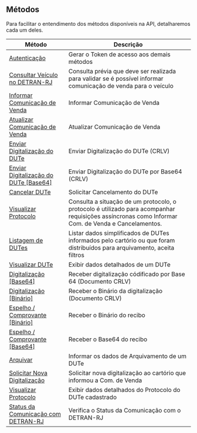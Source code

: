 ## Métodos 

Para facilitar o entendimento dos métodos disponíveis na API, detalharemos cada um deles.


Método | Descrição
------------ | -------------
[Autenticação](metodos/autenticacao.md) | Gerar o Token de acesso aos demais métodos
[Consultar Veículo no DETRAN-RJ](metodos/veiculos.md) | Consulta prévia que deve ser realizada para validar se é possível informar comunicação de venda para o veículo
[Informar Comunicação de Venda](metodos/informacao/dutes_create.md) | Informar Comunicação de Venda
[Atualizar Comunicação de Venda](metodos/informacao/dutes_update.md) | Atualizar Comunicação de Venda
[Enviar Digitalização do DUTe](metodos/informacao/dutes_upload.md) | Enviar Digitalização do DUTe (CRLV)
[Enviar Digitalização do DUTe [Base64]](metodos/informacao/dutes_upload_base64.md) | Enviar Digitalização do DUTe por Base64 (CRLV)
[Cancelar DUTe](metodos/dutes_cancelar.md) | Solicitar Cancelamento do DUTe
[Visualizar Protocolo](metodos/protocolos_show.md) | Consulta a situação de um protocolo, o protocolo é utilizado para acompanhar requisições assíncronas como Informar Com. de Venda e Cancelamentos. 
[Listagem de DUTes](metodos/dutes_index.md) | Listar dados simplificados de DUTes informados pelo cartório ou que foram distribuídos para arquivamento, aceita filtros  
[Visualizar DUTe](metodos/dutes_show.md) | Exibir dados detalhados de um DUTe
[Digitalização [Base64]](metodos/dutes_imagem.md) | Receber digitalização códificado por Base 64  (Documento CRLV)
[Digitalização [Binário]](metodos/dutes_imagem_download.md)| Receber o Binário da digitalização (Documento CRLV)
[Espelho / Comprovante [Binário]](metodos/dutes_imprimir.md) | Receber o Binário do recibo
[Espelho / Comprovante [Base64]](metodos/dutes_imprimir_base64.md) | Receber o Base64 do recibo
[Arquivar](metodos/registro/dutes_update.md) | Informar os dados de Arquivamento de um DUTe
[Solicitar Nova Digitalização](metodos/registro/dutes_solicitar_imagem.md) | Solicitar nova digitalização ao cartório que informou a Com. de Venda
[Visualizar Protocolo](metodos/protocolos_show.md) | Exibir dados detalhados do Protocolo do DUTe cadastrado 
[Status da Comunicação com DETRAN-RJ](metodos/home_status.md) | Verifica o Status da Comunicação com o DETRAN-RJ 
